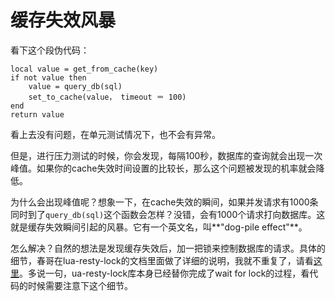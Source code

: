 # 缓存失效风暴
看下这个段伪代码：

```
local value = get_from_cache(key)
if not value then
	value = query_db(sql)
	set_to_cache(value， timeout ＝ 100)
end
return value
```
看上去没有问题，在单元测试情况下，也不会有异常。

但是，进行压力测试的时候，你会发现，每隔100秒，数据库的查询就会出现一次峰值。如果你的cache失效时间设置的比较长，那么这个问题被发现的机率就会降低。

为什么会出现峰值呢？想象一下，在cache失效的瞬间，如果并发请求有1000条同时到了```query_db(sql)```这个函数会怎样？没错，会有1000个请求打向数据库。这就是缓存失效瞬间引起的风暴。它有一个英文名，叫**"dog-pile effect"**。

怎么解决？自然的想法是发现缓存失效后，加一把锁来控制数据库的请求。具体的细节，春哥在lua-resty-lock的文档里面做了详细的说明，我就不重复了，请看[这里](https://github.com/openresty/lua-resty-lock#for-cache-locks)。多说一句，ua-resty-lock库本身已经替你完成了wait for lock的过程，看代码的时候需要注意下这个细节。


